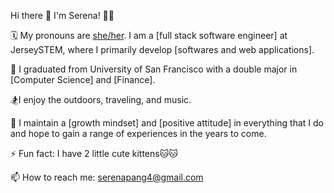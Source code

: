 Hi there 👋 I'm Serena! 👩‍💻

🗓 My pronouns are [she/her](https://pronoun.is/she). I am a [full stack software engineer] at JerseySTEM, where I primarily develop [softwares and web applications].

🌱 I graduated from University of San Francisco with a double major in [Computer Science] and [Finance].

🏂I enjoy the outdoors, traveling, and music. 

🔭 I maintain a [growth mindset] and [positive attitude] in everything that I do and hope to gain a range of experiences in the years to come.

⚡ Fun fact: I have 2 little cute kittens🐱🐱

📫 How to reach me: serenapang4@gmail.com


